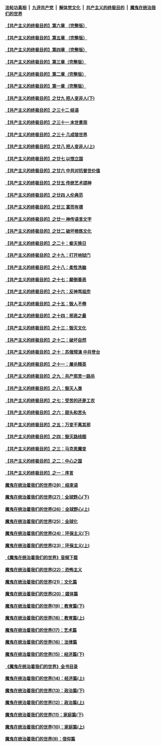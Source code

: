 ####  [法轮功真相](../../../../basic/blob/master/README.md?t=03130514) &nbsp;|&nbsp; [九评共产党](../../../../9ping.md/blob/master/README.md?t=03130514) &nbsp;|&nbsp; [解体党文化](../../../../jtdwh.md/blob/master/README.md?t=03130514)  &nbsp;|&nbsp; [共产主义的终极目的](../../../../gczydzjmd.md/blob/master/README.md?t=03130514) &nbsp;|&nbsp; [魔鬼在统治我们的世界](../../../../mgztzwmdsj.md/blob/master/README.md?t=03130514) 

#### [【共产主义的终极目的】第六章 （完整版）](../pages/nsc422/n11428913.md?t=03130514) 

#### [【共产主义的终极目的】第五章 （完整版）](../pages/nsc422/n11428912.md?t=03130514) 

#### [【共产主义的终极目的】第四章 （完整版）](../pages/nsc422/n11428907.md?t=03130514) 

#### [【共产主义的终极目的】第三章（完整版）](../pages/nsc422/n11428848.md?t=03130514) 

#### [【共产主义的终极目的】第二章（完整版）](../pages/nsc422/n11428831.md?t=03130514) 

#### [【共产主义的终极目的】第一章（完整版）](../pages/nsc422/n11417651.md?t=03130514) 

#### [【共产主义的终极目的】之廿九 把人变非人(下)](../pages/nsc422/n11344140.md?t=03130514) 

#### [【共产主义的终极目的】之三十二 结语](../pages/nsc422/n11360535.md?t=03130514) 

#### [【共产主义的终极目的】之三十一 末世景观](../pages/nsc422/n11351129.md?t=03130514) 

#### [【共产主义的终极目的】之三十 几成狼世界](../pages/nsc422/n11348280.md?t=03130514) 

#### [【共产主义的终极目的】之廿八 把人变非人(上)](../pages/nsc422/n11340492.md?t=03130514) 

#### [【共产主义的终极目的】之廿七 以恨立国](../pages/nsc422/n11336944.md?t=03130514) 

#### [【共产主义的终极目的】之廿六 中共对抗普世价值](../pages/nsc422/n11324785.md?t=03130514) 

#### [【共产主义的终极目的】之廿五 传统艺术颂神](../pages/nsc422/n11296396.md?t=03130514) 

#### [【共产主义的终极目的】之廿四 人伦典范](../pages/nsc422/n11296397.md?t=03130514) 

#### [【共产主义的终极目的】之廿三 富而有德](../pages/nsc422/n11283598.md?t=03130514) 

#### [【共产主义的终极目的】之廿一 神传语言文字](../pages/nsc422/n11263265.md?t=03130514) 

#### [【共产主义的终极目的】之廿二 破坏修炼文化](../pages/nsc422/n11245728.md?t=03130514) 

#### [【共产主义的终极目的】之二十：偷天换日](../pages/nsc422/n11238846.md?t=03130514) 

#### [【共产主义的终极目的】之十九：打开地狱门](../pages/nsc422/n11206376.md?t=03130514) 

#### [【共产主义的终极目的】之十八：柔性洗脑](../pages/nsc422/n11199994.md?t=03130514) 

#### [【共产主义的终极目的】之十七：颠倒善恶](../pages/nsc422/n11179782.md?t=03130514) 

#### [【共产主义的终极目的】之十六：反神骂祖宗](../pages/nsc422/n11166798.md?t=03130514) 

#### [【共产主义的终极目的】之十五：毁人不倦](../pages/nsc422/n11166792.md?t=03130514) 

#### [【共产主义的终极目的】之十四：邪恶之最](../pages/nsc422/n11150249.md?t=03130514) 

#### [【共产主义的终极目的】之十三：毁灭文化](../pages/nsc422/n11135227.md?t=03130514) 

#### [【共产主义的终极目的】之十二：破坏自然](../pages/nsc422/n11135214.md?t=03130514) 

#### [【共产主义的终极目的】之十：苏俄预演 中共登台](../pages/nsc422/n11118424.md?t=03130514) 

#### [【共产主义的终极目的】之十一：屠杀精英](../pages/nsc422/n11118442.md?t=03130514) 

#### [【共产主义的终极目的】之九：共产邪灵一路杀](../pages/nsc422/n11114139.md?t=03130514) 

#### [【共产主义的终极目的】之八：毁灭人类](../pages/nsc422/n11108503.md?t=03130514) 

#### [【共产主义的终极目的】之七：受苦的还是工农](../pages/nsc422/n11101809.md?t=03130514) 

#### [【共产主义的终极目的】之六：甜头和苦头](../pages/nsc422/n11096971.md?t=03130514) 

#### [【共产主义的终极目的】之五：万变不离其邪](../pages/nsc422/n11091285.md?t=03130514) 

#### [【共产主义的终极目的】之四：毁灭路线图](../pages/nsc422/n11086284.md?t=03130514) 

#### [【共产主义的终极目的】之三：马克思魔变](../pages/nsc422/n11061941.md?t=03130514) 

#### [【共产主义的终极目的】之二：中心之国](../pages/nsc422/n11047728.md?t=03130514) 

#### [【共产主义的终极目的】之一：序言](../pages/nsc422/n11086077.md?t=03130514) 

#### [魔鬼在统治着我们的世界(28)：结束语](../pages/nsc422/n10936246.md?t=03130514) 

#### [魔鬼在统治着我们的世界(27)：全球野心(下)](../pages/nsc422/n10928319.md?t=03130514) 

#### [魔鬼在统治着我们的世界(26)：全球野心(上)](../pages/nsc422/n10900318.md?t=03130514) 

#### [魔鬼在统治着我们的世界(25)：全球化](../pages/nsc422/n10788205.md?t=03130514) 

#### [魔鬼在统治着我们的世界(24)：环保主义(下)](../pages/nsc422/n10695307.md?t=03130514) 

#### [魔鬼在统治着我们的世界(23)：环保主义(上)](../pages/nsc422/n10688613.md?t=03130514) 

#### [《魔鬼在统治着我们的世界》音频下载](../pages/nsc422/n10635553.md?t=03130514) 

#### [魔鬼在统治着我们的世界(22)：恐怖主义](../pages/nsc422/n10614727.md?t=03130514) 

#### [魔鬼在统治着我们的世界(21)：文化篇](../pages/nsc422/n10597706.md?t=03130514) 

#### [魔鬼在统治着我们的世界(20)：媒体篇](../pages/nsc422/n10586579.md?t=03130514) 

#### [魔鬼在统治着我们的世界(19)：教育篇(下)](../pages/nsc422/n10564808.md?t=03130514) 

#### [魔鬼在统治着我们的世界(18)：教育篇(上)](../pages/nsc422/n10526970.md?t=03130514) 

#### [魔鬼在统治着我们的世界(17)：艺术篇](../pages/nsc422/n10499093.md?t=03130514) 

#### [魔鬼在统治着我们的世界(16)：法律篇](../pages/nsc422/n10485969.md?t=03130514) 

#### [魔鬼在统治着我们的世界(15)：经济篇(下)](../pages/nsc422/n10469975.md?t=03130514) 

#### [《魔鬼在统治着我们的世界》全书目录](../pages/nsc422/n10464261.md?t=03130514) 

#### [魔鬼在统治着我们的世界(14)：经济篇(上)](../pages/nsc422/n10457370.md?t=03130514) 

#### [魔鬼在统治着我们的世界(13)：政治篇(下)](../pages/nsc422/n10448270.md?t=03130514) 

#### [魔鬼在统治着我们的世界(12)：政治篇(上)](../pages/nsc422/n10444576.md?t=03130514) 

#### [魔鬼在统治着我们的世界(11)：家庭篇(下)](../pages/nsc422/n10440961.md?t=03130514) 

#### [魔鬼在统治着我们的世界(10)：家庭篇(上)](../pages/nsc422/n10435448.md?t=03130514) 

#### [魔鬼在统治着我们的世界(9)：信仰篇](../pages/nsc422/n10432159.md?t=03130514) 

